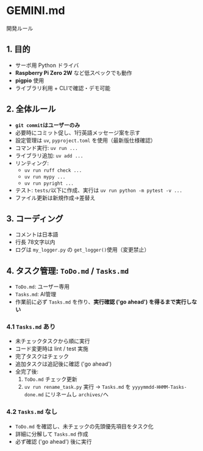 # GEMINI.md

開発ルール


## 1. 目的
- サーボ用 Python ドライバ
- **Raspberry Pi Zero 2W** など低スペックでも動作
- **pigpio** 使用
- ライブラリ利用 + CLIで確認・デモ可能


## 2. 全体ルール
- **`git commit`はユーザーのみ**
- 必要時にコミット促し、1行英語メッセージ案を示す
- 設定管理は `uv`, `pyproject.toml` を使用（最新版仕様確認）
- コマンド実行: `uv run ...`
- ライブラリ追加: `uv add ...`
- リンティング:
  - `uv run ruff check ...`
  - `uv run mypy ...`
  - `uv run pyright ...`
- テスト: `tests/`以下に作成、実行は `uv run python -m pytest -v ...`
- ファイル更新は新規作成→差替え


## 3. コーディング
- コメントは日本語
- 行長 78文字以内
- ログは `my_logger.py` の `get_logger()`使用（変更禁止）


## 4. タスク管理: `ToDo.md` / `Tasks.md`
- `ToDo.md`: ユーザー専用
- `Tasks.md`: AI管理
- 作業前に必ず `Tasks.md` を作り、**実行確認 ('go ahead') を得るまで実行しない**

### 4.1 `Tasks.md` あり
- 未チェックタスクから順に実行
- コード変更時は lint / test 実施
- 完了タスクはチェック
- 追加タスクは追記後に確認 ('go ahead')
- 全完了後:
  1. `ToDo.md` チェック更新
  2. `uv run rename_task.py` 実行 → `Tasks.md` を `yyyymmdd-HHMM-Tasks-done.md` にリネームし `archives/`へ

### 4.2 `Tasks.md` なし
- `ToDo.md` を確認し、未チェックの先頭優先項目をタスク化
- 詳細に分解して `Tasks.md` 作成
- 必ず確認 ('go ahead') 後に実行
